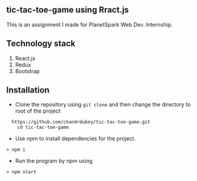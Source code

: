## tic-tac-toe-game using Rract.js  
This is an assignment I made for PlanetSpark Web Dev. Internship.

## Technology stack
1. React.js
2. Redux
3. Bootstrap

## Installation
- Clone the repository using `git clone` and then change the directory to root of the project
``` 
  https://github.com/chandrdubey/tic-tac-toe-game.git
    cd tic-tac-toe-game
```
- Use npm to install dependencies for the project.
```
> npm i  
```
- Run the program by npm using
```
> npm start
```
